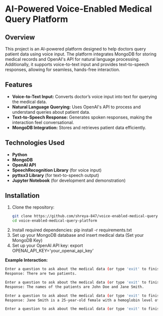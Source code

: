 # AI-Powered Voice-Enabled Medical Query Platform

## Overview
This project is an AI-powered platform designed to help doctors query patient data using voice input. The platform integrates MongoDB for storing medical records and OpenAI's API for natural language processing. Additionally, it supports voice-to-text input and provides text-to-speech responses, allowing for seamless, hands-free interaction.

## Features
- **Voice-to-Text Input:** Converts doctor’s voice input into text for querying the medical data.
- **Natural Language Querying:** Uses OpenAI's API to process and understand queries about patient data.
- **Text-to-Speech Response:** Generates spoken responses, making the interaction feel conversational.
- **MongoDB Integration:** Stores and retrieves patient data efficiently.
  

## Technologies Used
- **Python**
- **MongoDB**
- **OpenAI API**
- **SpeechRecognition Library** (for voice input)
- **pyttsx3 Library** (for text-to-speech output)
- **Jupyter Notebook** (for development and demonstration)

## Installation

1. Clone the repository:
   ```bash
   git clone https://github.com/shreya-847/voice-enabled-medical-query-platform.git
   cd voice-enabled-medical-query-platform

2. Install required dependencies:
   pip install -r requirements.txt
3. Set up your MongoDB database and insert medical data (Set your MongoDB Key)
4. Set up your OpenAI API key: export OPENAI_API_KEY='your_openai_api_key'

**Example Interaction:**

```bash
Enter a question to ask about the medical data (or type 'exit' to finish): How many patients are there?
Response: There are two patients.

Enter a question to ask about the medical data (or type 'exit' to finish): What are their names?
Response: The names of the patients are John Doe and Jane Smith.

Enter a question to ask about the medical data (or type 'exit' to finish): Give a brief of the condition of Jane Smith.
Response: Jane Smith is a 25-year-old female with a hemoglobin level of 13 and normal iron levels. She had her last dental visit on May 10th with no reported issues. Her medical history includes asthma, and she takes albuterol for medication. Overall, Jane Smith appears to be in good health with no significant ongoing medical concerns.

Enter a question to ask about the medical data (or type 'exit' to finish): exit



